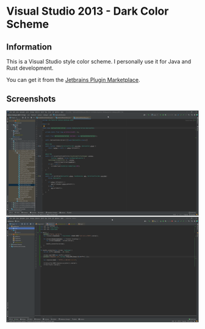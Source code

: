 # Visual Studio 2013 - Dark Color Scheme

## Information
This is a Visual Studio style color scheme.
I personally use it for Java and Rust development.

You can get it from the [Jetbrains Plugin Marketplace](https://plugins.jetbrains.com/plugin/17219-visual-studio-2013--dark-color-scheme).

## Screenshots
![Example Java Screenshot](.docs/example-java.png)
![Example Rust Screenshot](.docs/example-rust.png)
